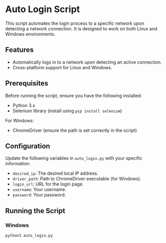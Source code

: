 # Auto Login Script

This script automates the login process to a specific network upon detecting a network connection. It is designed to work on both Linux and Windows environments.

## Features

- Automatically logs in to a network upon detecting an active connection.
- Cross-platform support for Linux and Windows.

## Prerequisites

Before running the script, ensure you have the following installed:

- Python 3.x
- Selenium library (install using `pip install selenium`)

For Windows:
- ChromeDriver (ensure the path is set correctly in the script)

## Configuration

Update the following variables in `auto_login.py` with your specific information:

- `desired_ip`: The desired local IP address.
- `driver_path`: Path to ChromeDriver executable (for Windows).
- `login_url`: URL for the login page.
- `username`: Your username.
- `password`: Your password.

## Running the Script

### Windows

```bash
python3 auto_login.py
